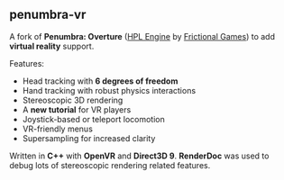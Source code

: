## penumbra-vr

A fork of **Penumbra: Overture** ([HPL Engine](https://github.com/FrictionalGames/HPL1Engine) by [Frictional Games](https://frictionalgames.com/)) to add **virtual reality** support.

Features:

  - Head tracking with **6 degrees of freedom**
  - Hand tracking with robust physics interactions
  - Stereoscopic 3D rendering
  - A **new tutorial** for VR players
  - Joystick-based or teleport locomotion
  - VR-friendly menus
  - Supersampling for increased clarity

Written in **C++** with **OpenVR** and **Direct3D 9**. **RenderDoc** was used to debug lots of stereoscopic rendering related features.
